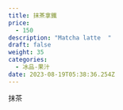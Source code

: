 ```yaml
---
title: 抹茶拿鐵
price:
  - 150
description: "Matcha latte  "
draft: false
weight: 35
categories:
  - 冰品-果汁
date: 2023-08-19T05:38:36.254Z
---
```

抹茶